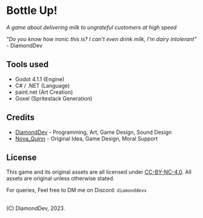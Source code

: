 # Bottle Up!
_A game about delivering milk to ungrateful customers at high speed_

_"Do you know how ironic this is? I can't even drink milk, I'm dairy intolerant"_ - DiamondDev

## Tools used
- Godot 4.1.1 (Engine)
- C# / .NET (Language)
- paint.net (Art Creation)
- Goxel (Spritestack Generation)

## Credits
- [DiamondDev](https://www.github.com/diamonddevv) - Programming, Art, Game Design, Sound Design
- [Nova_Quinn](https://www.instagram.com/novaquinn1010/) - Original Idea, Game Design, Moral Support

## License
This game and its original assets are all licensed under [CC-BY-NC-4.0](https://creativecommons.org/licenses/by-nc/4.0/deed.en). All assets are original unless otherwise stated.

For queries, Feel free to DM me on Discord: `diamonddevv`

\
(C) DiamondDev, 2023.
